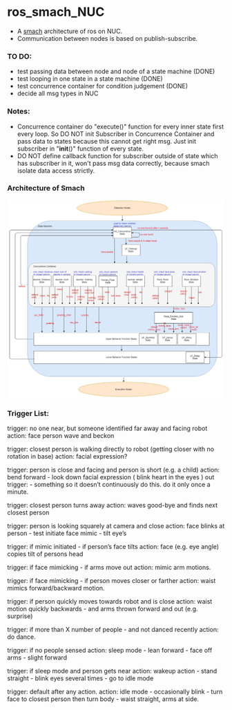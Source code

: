 # ros_smach_NUC
* A [smach](http://wiki.ros.org/smach) architecture of ros on NUC.
* Communication between nodes is based on publish-subscribe.

### TO DO:
* test passing data between node and node of a state machine (DONE)
* test looping in one state in a state machine (DONE)
* test concurrence container for condition judgement (DONE)
* decide all msg types in NUC

### Notes:
* Concurrence container do "execute()" function for every inner state first every loop. So DO NOT init Subscriber in Concurrence Container and pass data to states because this cannot get right msg. Just init subscriber in "__init__()" function of every state.
* DO NOT define callback function for subscriber outside of state which has subscriber in it, won't pass msg data correctly, because smach isolate data access strictly.

### Architecture of Smach
![smach architecture](https://github.com/GuoyaoShen/ros_smach_NUC/blob/master/smach_picture/smach_v2.2.jpg "smach architecture")

### Trigger List:
  trigger:  no one near, but someone identified far away and facing robot
  action: face person  wave and beckon

  trigger: closest person is walking directly to robot (getting closer with no rotation in base)
  action: facial expression?

  trigger: person is close and facing and person is short (e.g. a child)
  action: bend forward - look down facial expression  ( blink heart in the eyes )
  out trigger: - something so it doesn’t continuously do this. do it only once a minute.

  trigger: closest person turns away
  action: waves good-bye and finds next closest person

  trigger: person is looking squarely at camera and close
  action:  face blinks at person - test initiate face mimic - tilt eye’s


  trigger: if mimic initiated - if person’s face tilts
  action: face (e.g. eye angle) copies tilt of persons head

  trigger: if face mimicking - if arms move out
  action: mimic arm motions.

  trigger: if face mimicking - if person moves closer or farther
  action: waist mimics forward/backward motion.

  trigger: if person quickly moves towards robot and is close
  action: waist motion quickly backwards - and arms thrown forward and out (e.g. surprise)


  trigger: if more than X number of people - and not danced recently
  action: do dance.

  trigger: if no people sensed
  action: sleep mode - lean forward - face off arms - slight forward

  trigger: if sleep mode and person gets near
  action: wakeup action - stand straight - blink eyes several times - go to idle mode

  trigger: default after any action.
  action: idle mode - occasionally blink - turn face to closest person then turn body - waist straight, arms at side.

